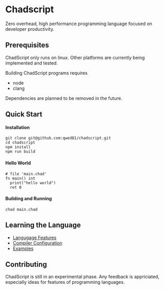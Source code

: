 # Chadscript

Zero overhead, high performance programming language focused on developer productivity.

## Prerequisites

ChadScript only runs on linux. Other platforms are currently being
implemented and tested.

Building ChadScript programs requires
- node
- clang

Dependencies are planned to be removed in the future. 

## Quick Start
#### Installation
```
git clone git@github.com:qwed81/chadscript.git
cd chadscript
npm install
npm run build
```
#### Hello World
```
# file 'main.chad'
fn main() int
  print("hello world")
  ret 0
```
#### Building and Running
```
chad main.chad
```

## Learning the Language

- [Langugage Features](https://qwed81.github.io/chadscript/#quick-start)
- [Compiler Configuration](https://qwed81.github.io/chadscript/#quick-start)
- [Examples](https://qwed81.github.io/chadscript/#quick-start)

## Contributing

ChadScript is still in an experimental phase. Any feedback is appriciated, especially
ideas for features of programming languages.




